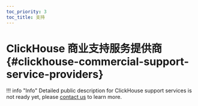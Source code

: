 ```yaml
---
toc_priority: 3
toc_title: 支持
---
```


# ClickHouse 商业支持服务提供商 {#clickhouse-commercial-support-service-providers}

!!! info "Info"
    Detailed public description for ClickHouse support services is not ready yet, please [contact us](/company/#contact) to learn more.
